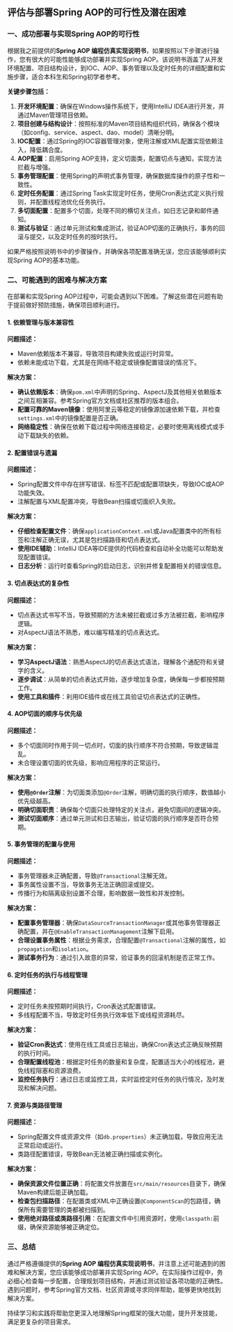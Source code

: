 ## 评估与部署Spring AOP的可行性及潜在困难

### 一、成功部署与实现Spring AOP的可行性

根据我之前提供的**Spring AOP 编程仿真实现说明书**，如果按照以下步骤进行操作，您有很大的可能性能够成功部署并实现Spring AOP。该说明书涵盖了从开发环境配置、项目结构设计，到IOC、AOP、事务管理以及定时任务的详细配置和实施步骤，适合本科生和Spring初学者参考。

**关键步骤包括：**

1. **开发环境配置**：确保在Windows操作系统下，使用IntelliJ IDEA进行开发，并通过Maven管理项目依赖。
2. **项目创建与结构设计**：按照标准的Maven项目结构组织代码，确保各个模块（如config、service、aspect、dao、model）清晰分明。
3. **IOC配置**：通过Spring的IOC容器管理对象，使用注解或XML配置实现依赖注入，降低耦合度。
4. **AOP配置**：启用Spring AOP支持，定义切面类，配置切点与通知，实现方法拦截与增强。
5. **事务管理配置**：使用Spring的声明式事务管理，确保数据库操作的原子性和一致性。
6. **定时任务配置**：通过Spring Task实现定时任务，使用Cron表达式定义执行规则，并配置线程池优化任务执行。
7. **多切面配置**：配置多个切面，处理不同的横切关注点，如日志记录和邮件通知。
8. **测试与验证**：通过单元测试和集成测试，验证AOP切面的正确执行，事务的回滚与提交，以及定时任务的按时执行。

如果严格按照说明书中的步骤操作，并确保各项配置准确无误，您应该能够顺利实现Spring AOP的基本功能。

### 二、可能遇到的困难与解决方案

在部署和实现Spring AOP过程中，可能会遇到以下困难。了解这些潜在问题有助于提前做好预防措施，确保项目顺利进行。

#### 1. 依赖管理与版本兼容性

**问题描述：**
- Maven依赖版本不兼容，导致项目构建失败或运行时异常。
- 依赖未能成功下载，尤其是在网络不稳定或镜像配置错误的情况下。

**解决方案：**
- **确认依赖版本**：确保`pom.xml`中声明的Spring、AspectJ及其他相关依赖版本之间互相兼容。参考Spring官方文档或社区推荐的版本组合。
- **配置可靠的Maven镜像**：使用阿里云等稳定的镜像源加速依赖下载，并检查`settings.xml`中的镜像配置是否正确。
- **网络稳定性**：确保在依赖下载过程中网络连接稳定，必要时使用离线模式或手动下载缺失的依赖。

#### 2. 配置错误与遗漏

**问题描述：**
- Spring配置文件中存在拼写错误、标签不匹配或配置项缺失，导致IOC或AOP功能失效。
- 注解配置与XML配置冲突，导致Bean扫描或切面织入失败。

**解决方案：**
- **仔细检查配置文件**：确保`applicationContext.xml`或Java配置类中的所有标签和注解正确无误，尤其是包扫描路径和切点表达式。
- **使用IDE辅助**：IntelliJ IDEA等IDE提供的代码检查和自动补全功能可以帮助发现配置错误。
- **日志分析**：运行时查看Spring的启动日志，识别并修复配置相关的错误信息。

#### 3. 切点表达式的复杂性

**问题描述：**
- 切点表达式书写不当，导致预期的方法未被拦截或过多方法被拦截，影响程序逻辑。
- 对AspectJ语法不熟悉，难以编写精准的切点表达式。

**解决方案：**
- **学习AspectJ语法**：熟悉AspectJ的切点表达式语法，理解各个通配符和关键字的含义。
- **逐步调试**：从简单的切点表达式开始，逐步增加复杂度，确保每一步都按预期工作。
- **使用工具和插件**：利用IDE插件或在线工具验证切点表达式的正确性。

#### 4. AOP切面的顺序与优先级

**问题描述：**
- 多个切面同时作用于同一切点时，切面的执行顺序不符合预期，导致逻辑混乱。
- 未合理设置切面的优先级，影响应用程序的正常运行。

**解决方案：**
- **使用`@Order`注解**：为切面类添加`@Order`注解，明确切面的执行顺序，数值越小优先级越高。
- **明确切面职责**：确保每个切面只处理特定的关注点，避免切面间的逻辑冲突。
- **测试切面顺序**：通过单元测试和日志输出，验证切面的执行顺序是否符合预期。

#### 5. 事务管理的配置与使用

**问题描述：**
- 事务管理器未正确配置，导致`@Transactional`注解无效。
- 事务属性设置不当，导致事务无法正确回滚或提交。
- 传播行为和隔离级别设置不合理，影响数据一致性和并发控制。

**解决方案：**
- **配置事务管理器**：确保`DataSourceTransactionManager`或其他事务管理器正确配置，并在`@EnableTransactionManagement`注解下启用。
- **合理设置事务属性**：根据业务需求，合理配置`@Transactional`注解的属性，如`propagation`和`isolation`。
- **测试事务行为**：通过引入故意的异常，验证事务的回滚机制是否正常工作。

#### 6. 定时任务的执行与线程管理

**问题描述：**
- 定时任务未按预期时间执行，Cron表达式配置错误。
- 多线程配置不当，导致定时任务执行效率低下或线程资源耗尽。

**解决方案：**
- **验证Cron表达式**：使用在线工具或日志输出，确保Cron表达式正确反映预期的执行时间。
- **合理配置线程池**：根据定时任务的数量和复杂度，配置适当大小的线程池，避免线程阻塞和资源浪费。
- **监控任务执行**：通过日志或监控工具，实时监控定时任务的执行情况，及时发现和解决问题。

#### 7. 资源与类路径管理

**问题描述：**
- Spring配置文件或资源文件（如`db.properties`）未正确加载，导致应用无法正常启动或运行。
- 类路径配置错误，导致Bean无法被正确扫描或实例化。

**解决方案：**
- **确保资源文件位置正确**：将配置文件放置在`src/main/resources`目录下，确保Maven构建后能正确加载。
- **检查包扫描路径**：在配置类或XML中正确设置`@ComponentScan`的包路径，确保所有需要管理的类都被扫描到。
- **使用绝对路径或类路径引用**：在配置文件中引用资源时，使用`classpath:`前缀，确保资源能够被正确定位。

### 三、总结

通过严格遵循提供的**Spring AOP 编程仿真实现说明书**，并注意上述可能遇到的困难和解决方案，您应该能够成功部署并实现Spring AOP。在实际操作过程中，务必细心检查每一步配置，合理规划项目结构，并通过测试验证各项功能的正确性。遇到问题时，参考Spring官方文档、社区资源或寻求同伴帮助，能够更快地找到解决方案。

持续学习和实践将帮助您更深入地理解Spring框架的强大功能，提升开发技能，满足更复杂的项目需求。
